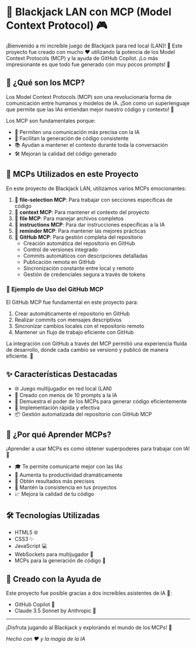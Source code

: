 # 🎰 Blackjack LAN con MCP (Model Context Protocol) 🎮

¡Bienvenido a mi increíble juego de Blackjack para red local (LAN)! 🎉 Este proyecto fue creado con mucho ❤️ utilizando la potencia de los Model Context Protocols (MCP) y la ayuda de GitHub Copilot. ¡Lo más impresionante es que todo fue generado con muy pocos prompts! 🚀

## 🤖 ¿Qué son los MCP?

Los Model Context Protocols (MCP) son una revolucionaria forma de comunicación entre humanos y modelos de IA. ¡Son como un superlenguaje que permite que las IAs entiendan mejor nuestro código y contexto! 🚀

Los MCP son fundamentales porque:
- 🎯 Permiten una comunicación más precisa con la IA
- 🔄 Facilitan la generación de código consistente
- 📚 Ayudan a mantener el contexto durante toda la conversación
- 🛠️ Mejoran la calidad del código generado

## 🎲 MCPs Utilizados en este Proyecto

En este proyecto de Blackjack LAN, utilizamos varios MCPs emocionantes:

1. 🎨 **file-selection MCP**: Para trabajar con secciones específicas de código
2. 📝 **context MCP**: Para mantener el contexto del proyecto
3. 📄 **file MCP**: Para manejar archivos completos
4. 🔧 **instructions MCP**: Para dar instrucciones específicas a la IA
5. 💭 **reminder MCP**: Para mantener las mejores prácticas
6. 🐙 **GitHub MCP**: Para gestión completa del repositorio
   - Creación automática del repositorio en GitHub
   - Control de versiones integrado
   - Commits automáticos con descripciones detalladas
   - Publicación remota en GitHub
   - Sincronización constante entre local y remoto
   - Gestión de credenciales segura a través de tokens

### 🔐 Ejemplo de Uso del GitHub MCP

El GitHub MCP fue fundamental en este proyecto para:
1. Crear automáticamente el repositorio en GitHub
2. Realizar commits con mensajes descriptivos
3. Sincronizar cambios locales con el repositorio remoto
4. Mantener un flujo de trabajo eficiente con GitHub

La integración con GitHub a través del MCP permitió una experiencia fluida de desarrollo, 
donde cada cambio se versionó y publicó de manera eficiente. 🚀

## ✨ Características Destacadas

- 🌐 Juego multijugador en red local (LAN)
- 🎯 Creado con menos de 10 prompts a la IA
- 💪 Demuestra el poder de los MCPs para generar código eficientemente
- 🔄 Implementación rápida y efectiva
- 📦 Gestión automatizada del repositorio con GitHub MCP

## 🌟 ¿Por qué Aprender MCPs?

¡Aprender a usar MCPs es como obtener superpoderes para trabajar con IA! 💪

- 🎓 Te permite comunicarte mejor con las IAs
- 🚀 Aumenta tu productividad dramáticamente
- 🎯 Obtén resultados más precisos
- 🔄 Mantén la consistencia en tus proyectos
- 📈 Mejora la calidad de tu código

## 🛠️ Tecnologías Utilizadas

- HTML5 🌐
- CSS3 ✨
- JavaScript 💻
- WebSockets para multijugador 🔌
- MCPs para la generación de código 🤖

## 🤝 Creado con la Ayuda de

Este proyecto fue posible gracias a dos increíbles asistentes de IA 🌟:
- GitHub Copilot 🤖
- Claude 3.5 Sonnet by Anthropic 🧠

---

¡Disfruta jugando al Blackjack y explorando el mundo de los MCPs! 🎉

_Hecho con ❤️ y la magia de la IA_